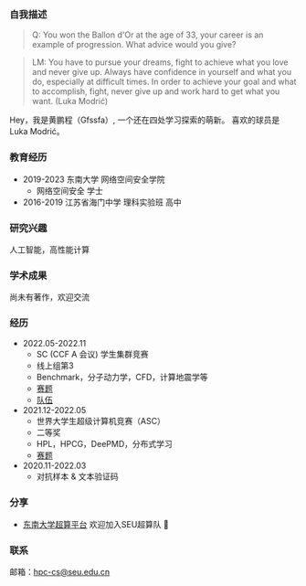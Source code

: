 ### 自我描述

>Q: You won the Ballon d'Or at the age of 33, your career is an example of progression. What advice would you give?

>LM: You have to pursue your dreams, fight to achieve what you love and never give up. Always have confidence in yourself and what you do, especially at difficult times. In order to achieve your goal and what to accomplish, fight, never give up and work hard to get what you want. (Luka Modrić)

Hey，我是黄鹏程（Gfssfa）, 一个还在四处学习探索的萌新。
喜欢的球员是Luka Modrić。

### 教育经历
* 2019-2023 东南大学 网络空间安全学院
  * 网络空间安全 学士
* 2016-2019 江苏省海门中学 理科实验班 高中

### 研究兴趣
人工智能，高性能计算

### 学术成果
尚未有著作，欢迎交流

### 经历
* 2022.05-2022.11
  * SC (CCF A 会议) 学生集群竞赛
  * 线上组第3
  * Benchmark，分子动力学，CFD，计算地震学等
  * [赛题](https://sc22.supercomputing.org/program/studentssc/student-cluster-competition/)
  * [队伍](https://studentclustercompetition.us/2022/Teams/Southeast/index.html)
* 2021.12-2022.05
   * 世界大学生超级计算机竞赛（ASC）
   * 二等奖
   * HPL，HPCG，DeePMD，分布式学习
   * [赛题](http://www.asc-events.org/ASC22/Preliminary/)
* 2020.11-2022.03
   * 对抗样本 & 文本验证码

### 分享
* [东南大学超算平台](https://asc-wiki.com/) 欢迎加入SEU超算队 🥰

### 联系
邮箱：<hpc-cs@seu.edu.cn>
